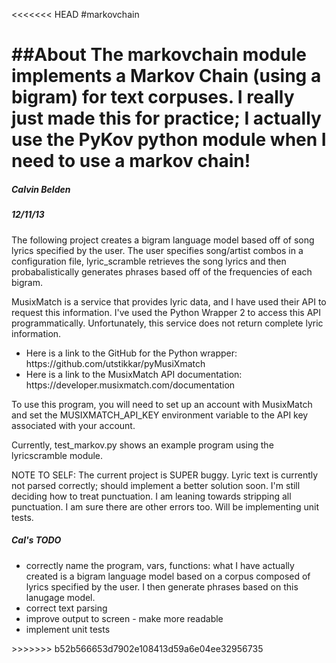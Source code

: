 <<<<<<< HEAD
#markovchain

##About
The markovchain module implements a Markov Chain (using a bigram) for text corpuses. I really just made this for practice; I actually use the PyKov python module when I need to use
a markov chain!
=======
<h5>Calvin Belden</h5>
<h5>12/11/13</h5>

<p>The following project creates a bigram language model based off of song lyrics
specified by the user. The user specifies song/artist combos in a configuration file,
lyric_scramble retrieves the song lyrics and then probabalistically generates phrases
based off of the frequencies of each bigram.</p>

<p>MusixMatch is a service that provides lyric data, and I have used their API to
request this information.  I've used the Python Wrapper 2 to access this API
programmatically.  Unfortunately, this service does not return complete lyric
information.</p>

<ul>
<li>Here is a link to the GitHub for the Python wrapper: https://github.com/utstikkar/pyMusiXmatch</li>
<li>Here is a link to the MusixMatch API documentation: https://developer.musixmatch.com/documentation</li>
</ul>

<p>To use this program, you will need to set up an account with MusixMatch and set the
MUSIXMATCH_API_KEY environment variable to the API key associated with your account.</p>

<p>Currently, test_markov.py shows an example program using the lyricscramble module.</p>

<p>NOTE TO SELF: The current project is SUPER buggy.  Lyric text is currently not parsed
correctly; should implement a better solution soon.  I'm still deciding how to treat punctuation.
I am leaning towards stripping all punctuation.  I am sure there are other errors too. Will be
implementing unit tests.</p>

<h5>Cal's TODO</h5>
<ul>
<li>correctly name the program, vars, functions: what I have actually created is a bigram
language model based on a corpus composed of lyrics specified by the user. I then generate
phrases based on this lanugage model.</li>
<li>correct text parsing</li>
<li>improve output to screen - make more readable</li>
<li>implement unit tests</li>
</ul>
>>>>>>> b52b566653d7902e108413d59a6e04ee32956735
